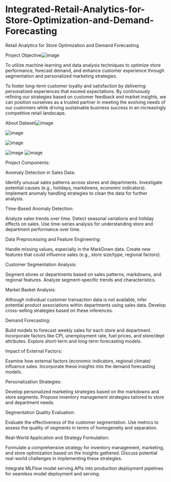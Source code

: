 
# Integrated-Retail-Analytics-for-Store-Optimization-and-Demand-Forecasting
Retail Analytics for Store Optimization and Demand Forecasting

Project Objective![image](https://github.com/VargheseTito/Integrated-Retail-Analytics-for-Store-Optimization-and-Demand-Forecasting/assets/110298267/545ff2a9-a0a4-460f-9506-9d9773bd0a42)


To utilize machine learning and data analysis techniques to optimize store performance, forecast demand, and enhance customer experience through segmentation and personalized marketing strategies.

To foster long-term customer loyalty and satisfaction by delivering personalized experiences that exceed expectations. By continuously refining our strategies based on customer feedback and market insights, we can position ourselves as a trusted partner in meeting the evolving needs of our customers while driving sustainable business success in an increasingly competitive retail landscape.


About Dataset![image](https://github.com/VargheseTito/Integrated-Retail-Analytics-for-Store-Optimization-and-Demand-Forecasting/assets/110298267/021dd44f-e986-4fc9-9eb6-13fc1d83ada4)

![image](https://github.com/VargheseTito/Integrated-Retail-Analytics-for-Store-Optimization-and-Demand-Forecasting/assets/110298267/e6cd39b4-db05-42a1-8af8-76144a625bbd)

![image](https://github.com/VargheseTito/Integrated-Retail-Analytics-for-Store-Optimization-and-Demand-Forecasting/assets/110298267/413a81e1-781f-4d29-9cb7-33a1782ca69f)

![image](https://github.com/VargheseTito/Integrated-Retail-Analytics-for-Store-Optimization-and-Demand-Forecasting/assets/110298267/0b86f610-6fd4-4bd5-afe5-ccae9695b88d)
![image](https://github.com/VargheseTito/Integrated-Retail-Analytics-for-Store-Optimization-and-Demand-Forecasting/assets/110298267/1c1d663e-faef-4939-849b-a351c9082d67)

Project Components:

Anomaly Detection in Sales Data:

Identify unusual sales patterns across stores and departments.
Investigate potential causes (e.g., holidays, markdowns, economic indicators).
Implement anomaly handling strategies to clean the data for further analysis.

Time-Based Anomaly Detection:

Analyze sales trends over time.
Detect seasonal variations and holiday effects on sales.
Use time-series analysis for understanding store and department performance over time.

Data Preprocessing and Feature Engineering:

Handle missing values, especially in the MarkDown data.
Create new features that could influence sales (e.g., store size/type, regional factors).

Customer Segmentation Analysis:

Segment stores or departments based on sales patterns, markdowns, and regional features.
Analyze segment-specific trends and characteristics.

Market Basket Analysis:

Although individual customer transaction data is not available, infer potential product associations within departments using sales data.
Develop cross-selling strategies based on these inferences.

Demand Forecasting:

Build models to forecast weekly sales for each store and department.
Incorporate factors like CPI, unemployment rate, fuel prices, and store/dept attributes.
Explore short-term and long-term forecasting models.

Impact of External Factors:

Examine how external factors (economic indicators, regional climate) influence sales.
Incorporate these insights into the demand forecasting models.

Personalization Strategies:

Develop personalized marketing strategies based on the markdowns and store segments.
Propose inventory management strategies tailored to store and department needs.

Segmentation Quality Evaluation:

Evaluate the effectiveness of the customer segmentation.
Use metrics to assess the quality of segments in terms of homogeneity and separation.

Real-World Application and Strategy Formulation:

Formulate a comprehensive strategy for inventory management, marketing, and store optimization based on the insights gathered.
Discuss potential real-world challenges in implementing these strategies.


Integrate MLFlow model serving APIs into production deployment pipelines for seamless model deployment and serving.







